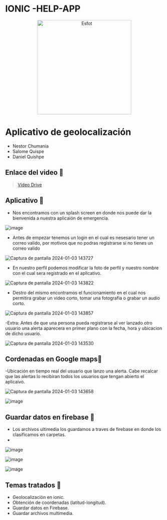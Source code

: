 # IONIC -HELP-APP
<div>
<p align='center'>
<img src="https://esfot.epn.edu.ec/images/headers/logo_esfot_buho.png" alt="Esfot" width="300px">
</p>
</div>

# Aplicativo de geolocalización 
- Nestor Chumania
- Salome Quispe
- Daniel Quishpe

## Enlace del video 🔗

> [Video Drive](https://drive.google.com/file/d/1q983gUfiULXlFtL1sjJ5xlRtmTbwmVvR/view?usp=sharing)

## Aplicativo 🧩
- Nos encontramos con un splash screen  en donde nos puede dar la bienvenida a nuestra aplicaión de emergencia.

![image](https://github.com/RotsenCH/HelpApp/assets/117754291/b80f0bb1-9d86-4ecd-9c33-51db870b8282)

- Antes de empezar tenemos un login en el cual es nesesario tener un correo valido, por motivos que no podras registrarse si no tienes un correo valido

![Captura de pantalla 2024-01-03 143727](https://github.com/RotsenCH/HelpApp/assets/117754291/f14e3bdb-261b-4fd0-914f-5f71ea061594)

- En nuestro perfil podemos modificar la foto de perfil y nuestro nombre con el cual sera registrado en el aplicativo.
  
![Captura de pantalla 2024-01-03 143822](https://github.com/RotsenCH/HelpApp/assets/117754291/f777c2c5-b164-4c4b-a3c3-1a02bc0faa86)

- Destro del mismo encontramos el funcionamiento en el cual nos permitira grabar un video corto, tomar una fotografia o grabar un audio corto.
  
![Captura de pantalla 2024-01-03 143857](https://github.com/RotsenCH/HelpApp/assets/117754291/fa25fc55-244e-4f5d-997f-23937630a5e5)

-Extra: Antes de que una persona pueda registrarse al ver lanzado otro usuario una alerta aparecera en primer plano con la fecha, hora y ubicacion de dicho usuario.

![Captura de pantalla 2024-01-03 143530](https://github.com/RotsenCH/HelpApp/assets/117754291/218b9aee-cb8e-4291-9547-99196f1527c4)

## Cordenadas en Google maps🧩
-Ubicación en tiempo real del usuario que lanzo una alerta. Cabe recalcar que las alertas lo recibiran todos los usuarios que tengan abierto el aplicaivo.

![Captura de pantalla 2024-01-03 143658](https://github.com/RotsenCH/HelpApp/assets/117754291/86010149-832a-4352-af36-0673afcbd128)

![image](https://github.com/RotsenCH/HelpApp/assets/117754291/2e04bd2c-3638-46ef-8779-35c0f0a25a0b)



## Guardar datos en firebase 🧩

- Los archivos ultimedia los guardamos a traves de firebase en donde los clasificamos en carpetas.
- 
![image](https://github.com/RotsenCH/HelpApp/assets/117754291/5853c458-6104-4eec-a178-32a3a6ca66b1)

![image](https://github.com/RotsenCH/HelpApp/assets/117754291/c88c6d61-3d4e-4f1b-93d3-fc6b0dcf43ae)

![image](https://github.com/RotsenCH/HelpApp/assets/117754291/6587bb13-6298-4aa5-9abe-d8dfcba095c1)






## Temas tratados 🤖
- Geolocalización en ionic.
- Obtención de coordenadas (latitud-longitud).
- Guardar datos en Firebase.
- Guardar archivos multimedia.
